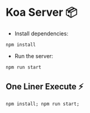 # Koa Server :package:
- Install dependencies:
```console
npm install
```

- Run the server: 
```console
npm run start
```
## One Liner Execute :zap:
```console
npm install; npm run start;
```
